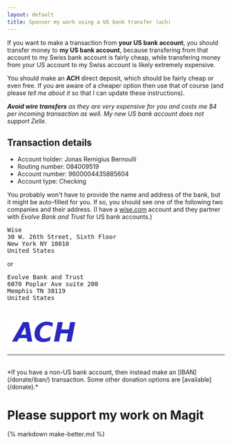 ```yaml
---
layout: default
title: Sponsor my work using a US bank transfer (ach)
---
```


If you want to make a transaction from **your US bank account**, you should
transfer money to **my US bank account**, because transfering from that account
to my Swiss bank account is fairly cheap, while transfering money from your US
account to my Swiss account is likely extremely expensive.

You should make an **ACH** direct deposit, which should be fairly cheap or even
free.  If you are aware of a cheaper option then use that of course (and please
*tell me about it* so that I can update these instructions).

***Avoid wire transfers** as they are very expensive for you and costs me $4 per
incoming transaction as well.  My new US bank account does not support Zelle.*

<h2>Transaction details</h2>

- Account holder: Jonas Remigius Bernoulli
- Routing number: 084009519
- Account number: 9600004435885604
- Account type: Checking

You probably won't have to provide the name and address of the bank, but it
might be auto-filled for you.  If so, you should see one of the following two
companies and their address.  (I have a [wise.com](https://wise.com) account
and they partner with *Evolve Bank and Trust* for US bank accounts.)

<pre>
Wise
30 W. 26th Street, Sixth Floor
New York NY 10010
United States
</pre>

or

<pre>
Evolve Bank and Trust
6070 Poplar Ave suite 200
Memphis TN 38119
United States
</pre>

<br><img class="paylogo" src="/assets/donate/ach.png"><br>

<hr>
<br>
*If you have a non-US bank account, then instead make an [IBAN](/donate/iban/)
transaction.  Some other donation options are [available](/donate).*

# Please support my work on Magit
{% markdown make-better.md %}
